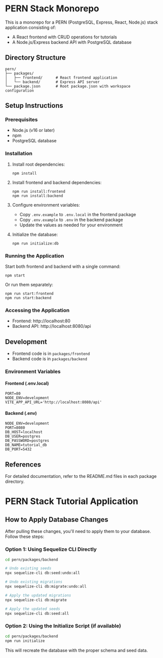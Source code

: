 # PERN Stack Monorepo

This is a monorepo for a PERN (PostgreSQL, Express, React, Node.js) stack application consisting of:

- A React frontend with CRUD operations for tutorials
- A Node.js/Express backend API with PostgreSQL database

## Directory Structure

```
pern/
├── packages/
│   ├── frontend/      # React frontend application
│   └── backend/       # Express API server
└── package.json       # Root package.json with workspace configuration
```

## Setup Instructions

### Prerequisites

- Node.js (v16 or later)
- npm 
- PostgreSQL database

### Installation

1. Install root dependencies:
   ```
   npm install
   ```

2. Install frontend and backend dependencies:
   ```
   npm run install:frontend
   npm run install:backend
   ```

3. Configure environment variables:
   - Copy `.env.example` to `.env.local` in the frontend package
   - Copy `.env.example` to `.env` in the backend package
   - Update the values as needed for your environment

4. Initialize the database:
   ```
   npm run initialize:db
   ```

### Running the Application

Start both frontend and backend with a single command:
```
npm start
```

Or run them separately:
```
npm run start:frontend
npm run start:backend
```

### Accessing the Application

- Frontend: http://localhost:80
- Backend API: http://localhost:8080/api

## Development

- Frontend code is in `packages/frontend`
- Backend code is in `packages/backend`

### Environment Variables

#### Frontend (.env.local)
```
PORT=80
NODE_ENV=development
VITE_APP_API_URL='http://localhost:8080/api'
```

#### Backend (.env)
```
NODE_ENV=development
PORT=8080
DB_HOST=localhost
DB_USER=postgres
DB_PASSWORD=postgres
DB_NAME=tutorial_db
DB_PORT=5432
```

## References

For detailed documentation, refer to the README.md files in each package directory.

# PERN Stack Tutorial Application

## How to Apply Database Changes

After pulling these changes, you'll need to apply them to your database. Follow these steps:

### Option 1: Using Sequelize CLI Directly

```bash
cd pern/packages/backend

# Undo existing seeds
npx sequelize-cli db:seed:undo:all

# Undo existing migrations
npx sequelize-cli db:migrate:undo:all

# Apply the updated migrations
npx sequelize-cli db:migrate

# Apply the updated seeds
npx sequelize-cli db:seed:all
```

### Option 2: Using the Initialize Script (if available)

```bash
cd pern/packages/backend
npm run initialize
```

This will recreate the database with the proper schema and seed data.